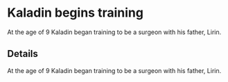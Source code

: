 # Kaladin begins training
At the age of 9 Kaladin began training to be a surgeon with his father, Lirin.

## Details
At the age of 9 Kaladin began training to be a surgeon with his father, Lirin.

